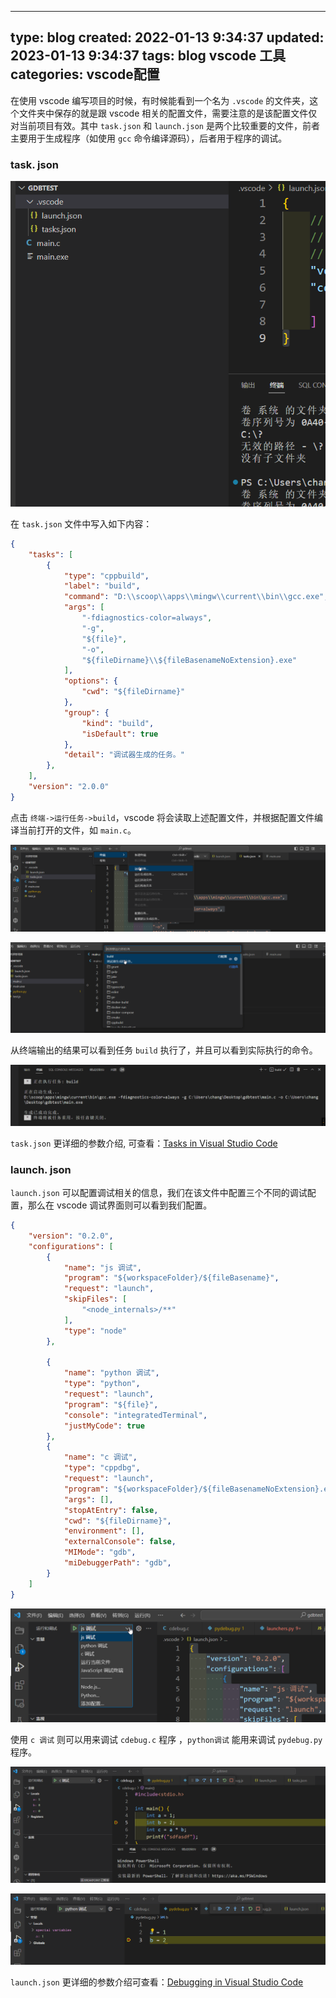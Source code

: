 
---
type: blog
created: 2022-01-13 9:34:37
updated: 2023-01-13 9:34:37
tags: blog vscode 工具
categories: vscode配置
---


在使用 vscode 编写项目的时候，有时候能看到一个名为 `.vscode` 的文件夹，这个文件夹中保存的就是跟 vscode 相关的配置文件，需要注意的是该配置文件仅对当前项目有效。其中 `task.json` 和 `launch.json` 是两个比较重要的文件，前者主要用于生成程序（如使用 `gcc` 命令编译源码），后者用于程序的调试。

### task. json

![](附件/image/VScode中的task.json和launch.json_image_1.png)

在 `task.json` 文件中写入如下内容：

```json
{
    "tasks": [
        {
            "type": "cppbuild",
            "label": "build",
            "command": "D:\\scoop\\apps\\mingw\\current\\bin\\gcc.exe",
            "args": [
                "-fdiagnostics-color=always",
                "-g",
                "${file}",
                "-o",
                "${fileDirname}\\${fileBasenameNoExtension}.exe"
            ],
            "options": {
                "cwd": "${fileDirname}"
            },
            "group": {
                "kind": "build",
                "isDefault": true
            },
            "detail": "调试器生成的任务。"
        },
    ],
    "version": "2.0.0"
}
```

点击 `终端->运行任务->build`，vscode 将会读取上述配置文件，并根据配置文件编译当前打开的文件，如 `main.c`。

![](附件/image/VScode中的task.json和launch.json_image_2.png)

![](附件/image/VScode中的task.json和launch.json_image_3.png)

从终端输出的结果可以看到任务 `build` 执行了，并且可以看到实际执行的命令。

![](附件/image/VScode中的task.json和launch.json_image_4.png)

`task.json` 更详细的参数介绍, 可查看：[Tasks in Visual Studio Code](https://code.visualstudio.com/docs/editor/tasks)

### launch. json

`launch.json` 可以配置调试相关的信息，我们在该文件中配置三个不同的调试配置，那么在 vscode 调试界面则可以看到我们配置。

```json
{
    "version": "0.2.0",
    "configurations": [
        {
            "name": "js 调试",
            "program": "${workspaceFolder}/${fileBasename}",
            "request": "launch",
            "skipFiles": [
                "<node_internals>/**"
            ],
            "type": "node"
        },

        {
            "name": "python 调试",
            "type": "python",
            "request": "launch",
            "program": "${file}",
            "console": "integratedTerminal",
            "justMyCode": true
        },
        {
            "name": "c 调试",
            "type": "cppdbg",
            "request": "launch",
            "program": "${workspaceFolder}/${fileBasenameNoExtension}.exe",
            "args": [],
            "stopAtEntry": false,
            "cwd": "${fileDirname}",
            "environment": [],
            "externalConsole": false,
            "MIMode": "gdb",
            "miDebuggerPath": "gdb",
        }
    ]
}
```

![](附件/image/VScode中的task.json和launch.json_image_5.png)

使用 `c 调试` 则可以用来调试 `cdebug.c` 程序 ，`python调试` 能用来调试 `pydebug.py` 程序。

![](附件/image/VScode中的task.json和launch.json_image_6.png)

![](附件/image/VScode中的task.json和launch.json_image_7.png)

`launch.json` 更详细的参数介绍可查看：[Debugging in Visual Studio Code](https://code.visualstudio.com/docs/editor/debugging)